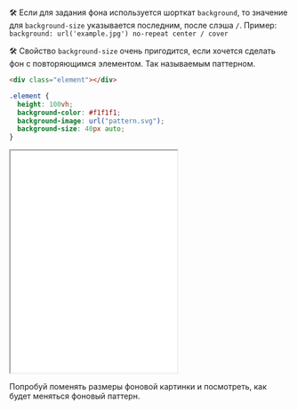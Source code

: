 🛠 Если для задания фона используется шорткат `background`, то значение для `background-size` указывается последним, после слэша `/`. Пример: `background: url('example.jpg') no-repeat center / cover`

🛠 Свойство `background-size` очень пригодится, если хочется сделать фон с повторяющимся элементом. Так называемым паттерном.

```html
<div class="element"></div>
```

```css
.element {
  height: 100vh;
  background-color: #f1f1f1;
  background-image: url("pattern.svg");
  background-size: 40px auto;
}
```

<iframe title="Паттерн на фоне" src="../demos/pattern/" height="400"></iframe>

Попробуй поменять размеры фоновой картинки и посмотреть, как будет меняться фоновый паттерн.

